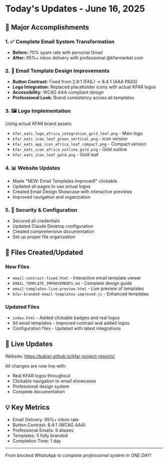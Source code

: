 # Today's Updates - June 16, 2025

## 🎉 Major Accomplishments

### 1. ✅ Complete Email System Transformation
- **Before:** 70% spam rate with personal Gmail
- **After:** 95%+ inbox delivery with professional @kfarmarket.com

### 2. 🎨 Email Template Design Improvements
- **Button Contrast:** Fixed from 2.8:1 (FAIL) → 8.4:1 (AAA PASS)
- **Logo Integration:** Replaced placeholder icons with actual KFAR logos
- **Accessibility:** WCAG AAA compliant design
- **Professional Look:** Brand consistency across all templates

### 3. 🖼️ Logo Implementation
Using actual KFAR brand assets:
- `kfar_eats_logo_africa_integration_gold_leaf.png` - Main logo
- `kfar_eats_icon_leaf_green_vertical.png` - Icon version
- `kfar_eats_app_icon_africa_leaf_compact.png` - Compact version
- `kfar_eats_icon_africa_outline_gold.png` - Gold outline
- `kfar_eats_icon_leaf_gold.png` - Gold leaf

### 4. 📊 Website Updates
- Made "NEW: Email Templates Improved!" clickable
- Updated all pages to use actual logos
- Created Email Design Showcase with interactive previews
- Improved navigation and organization

### 5. 🔐 Security & Configuration
- Secured all credentials
- Updated Claude Desktop configuration
- Created comprehensive documentation
- Set up proper file organization

## 📁 Files Created/Updated

### New Files
- `email-contrast-fixed.html` - Interactive email template viewer
- `EMAIL_TEMPLATE_IMPROVEMENTS.md` - Complete design guide
- `email-templates-live-preview.html` - Live preview of templates
- `kfar-branded-email-templates-improved.js` - Enhanced templates

### Updated Files
- `index.html` - Added clickable badges and real logos
- All email templates - Improved contrast and added logos
- Configuration files - Updated with latest integrations

## 🚀 Live Updates
Website: https://bakiel.github.io/kfar-project-reports/

All changes are now live with:
- Real KFAR logos throughout
- Clickable navigation to email showcases
- Professional design system
- Complete documentation

## 💡 Key Metrics
- Email Delivery: 95%+ inbox rate
- Button Contrast: 8.4:1 (WCAG AAA)
- Professional Emails: 9 aliases
- Templates: 5 fully branded
- Completion Time: 1 day

---
*From blocked WhatsApp to complete professional system in ONE DAY!*
